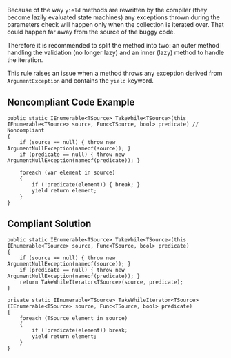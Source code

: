 
Because of the way `yield` methods are rewritten by the compiler (they become lazily evaluated state machines) any exceptions thrown during the parameters check will happen only when the collection is iterated over. That could happen far away from the source of the buggy code.

Therefore it is recommended to split the method into two: an outer method handling the validation (no longer lazy) and an inner (lazy) method to handle the iteration.

This rule raises an issue when a method throws any exception derived from `ArgumentException` and contains the `yield` keyword.

## Noncompliant Code Example


    public static IEnumerable<TSource> TakeWhile<TSource>(this IEnumerable<TSource> source, Func<TSource, bool> predicate) // Noncompliant
    {
        if (source == null) { throw new ArgumentNullException(nameof(source)); }
        if (predicate == null) { throw new ArgumentNullException(nameof(predicate)); }
    
        foreach (var element in source)
        {
            if (!predicate(element)) { break; }
            yield return element;
        }
    }


## Compliant Solution


    public static IEnumerable<TSource> TakeWhile<TSource>(this IEnumerable<TSource> source, Func<TSource, bool> predicate)
    {
        if (source == null) { throw new ArgumentNullException(nameof(source)); }
        if (predicate == null) { throw new ArgumentNullException(nameof(predicate)); }
        return TakeWhileIterator<TSource>(source, predicate);
    }
    
    private static IEnumerable<TSource> TakeWhileIterator<TSource>(IEnumerable<TSource> source, Func<TSource, bool> predicate)
    {
        foreach (TSource element in source)
        {
            if (!predicate(element)) break;
            yield return element;
        }
    }

